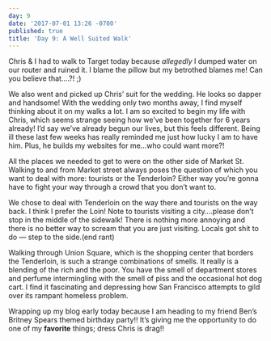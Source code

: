 ```yaml
---
day: 9
date: '2017-07-01 13:26 -0700'
published: true
title: 'Day 9: A Well Suited Walk'
---
```

Chris & I had to walk to Target today because _allegedly_ I dumped water on our router and ruined it. I blame the pillow but my betrothed blames me! Can you believe that….?! ;)

We also went and picked up Chris’ suit for the wedding. He looks so dapper and handsome! With the wedding only two months away, I find myself thinking about it on my walks a lot. I am so excited to begin my life with Chris, which seems strange seeing how we’ve been together for 6 years already! I’d say we’ve already begun our lives, but this feels different. Being ill these last few weeks has really reminded me just how lucky I am to have him. Plus, he builds my websites for me…who could want more?!

All the places we needed to get to were on the other side of Market St. Walking to and from Market street always poses the question of which you want to deal with more: tourists or the Tenderloin? Either way you’re gonna have to fight your way through a crowd that you don’t want to. 

We chose to deal with Tenderloin on the way there and tourists on the way back. I think I prefer the Loin! Note to tourists visiting a city….please don’t stop in the middle of the sidewalk! There is nothing more annoying and there is no better way to scream that you are just visiting. Locals got shit to do — step to the side.(end rant) 

Walking through Union Square, which is the shopping center that borders the Tenderloin, is such a strange combinations of smells. It really is a blending of the rich and the poor. You have the smell of department stores and perfume intermingling with the smell of piss and the occasional hot dog cart. I find it fascinating and depressing how San Francisco attempts to gild over its rampant homeless problem. 

Wrapping up my blog early today because I am heading to my friend Ben’s Britney Spears themed birthday party!! It’s giving me the opportunity to do one of my **favorite** things; dress Chris is drag!!  



